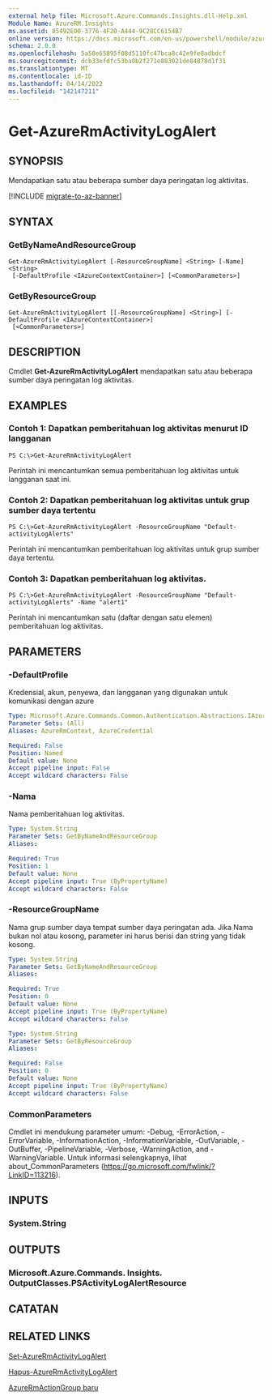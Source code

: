 ```yaml
---
external help file: Microsoft.Azure.Commands.Insights.dll-Help.xml
Module Name: AzureRM.Insights
ms.assetid: 85492E00-3776-4F20-A444-9C28CC6154B7
online version: https://docs.microsoft.com/en-us/powershell/module/azurerm.insights/get-azurermactivitylogalert
schema: 2.0.0
ms.openlocfilehash: 5a58e65895f08d5110fc47bca8c42e9fe8adbdcf
ms.sourcegitcommit: dcb33efdfc53ba0b2f271e883021de84878d1f31
ms.translationtype: MT
ms.contentlocale: id-ID
ms.lasthandoff: 04/14/2022
ms.locfileid: "142147211"
---
```

# Get-AzureRmActivityLogAlert

## SYNOPSIS
Mendapatkan satu atau beberapa sumber daya peringatan log aktivitas.

[!INCLUDE [migrate-to-az-banner](../../includes/migrate-to-az-banner.md)]

## SYNTAX

### GetByNameAndResourceGroup
```
Get-AzureRmActivityLogAlert [-ResourceGroupName] <String> [-Name] <String>
 [-DefaultProfile <IAzureContextContainer>] [<CommonParameters>]
```

### GetByResourceGroup
```
Get-AzureRmActivityLogAlert [[-ResourceGroupName] <String>] [-DefaultProfile <IAzureContextContainer>]
 [<CommonParameters>]
```

## DESCRIPTION
Cmdlet **Get-AzureRmActivityLogAlert** mendapatkan satu atau beberapa sumber daya peringatan log aktivitas.

## EXAMPLES

### Contoh 1: Dapatkan pemberitahuan log aktivitas menurut ID langganan
```
PS C:\>Get-AzureRmActivityLogAlert
```

Perintah ini mencantumkan semua pemberitahuan log aktivitas untuk langganan saat ini.

### Contoh 2: Dapatkan pemberitahuan log aktivitas untuk grup sumber daya tertentu
```
PS C:\>Get-AzureRmActivityLogAlert -ResourceGroupName "Default-activityLogAlerts"
```

Perintah ini mencantumkan pemberitahuan log aktivitas untuk grup sumber daya tertentu.

### Contoh 3: Dapatkan pemberitahuan log aktivitas.
```
PS C:\>Get-AzureRmActivityLogAlert -ResourceGroupName "Default-activityLogAlerts" -Name "alert1"
```

Perintah ini mencantumkan satu (daftar dengan satu elemen) pemberitahuan log aktivitas.

## PARAMETERS

### -DefaultProfile
Kredensial, akun, penyewa, dan langganan yang digunakan untuk komunikasi dengan azure

```yaml
Type: Microsoft.Azure.Commands.Common.Authentication.Abstractions.IAzureContextContainer
Parameter Sets: (All)
Aliases: AzureRmContext, AzureCredential

Required: False
Position: Named
Default value: None
Accept pipeline input: False
Accept wildcard characters: False
```

### -Nama
Nama pemberitahuan log aktivitas.

```yaml
Type: System.String
Parameter Sets: GetByNameAndResourceGroup
Aliases:

Required: True
Position: 1
Default value: None
Accept pipeline input: True (ByPropertyName)
Accept wildcard characters: False
```

### -ResourceGroupName
Nama grup sumber daya tempat sumber daya peringatan ada.
Jika Nama bukan nol atau kosong, parameter ini harus berisi dan string yang tidak kosong.

```yaml
Type: System.String
Parameter Sets: GetByNameAndResourceGroup
Aliases:

Required: True
Position: 0
Default value: None
Accept pipeline input: True (ByPropertyName)
Accept wildcard characters: False
```

```yaml
Type: System.String
Parameter Sets: GetByResourceGroup
Aliases:

Required: False
Position: 0
Default value: None
Accept pipeline input: True (ByPropertyName)
Accept wildcard characters: False
```

### CommonParameters
Cmdlet ini mendukung parameter umum: -Debug, -ErrorAction, -ErrorVariable, -InformationAction, -InformationVariable, -OutVariable, -OutBuffer, -PipelineVariable, -Verbose, -WarningAction, and -WarningVariable. Untuk informasi selengkapnya, lihat about_CommonParameters (https://go.microsoft.com/fwlink/?LinkID=113216).

## INPUTS

### System.String

## OUTPUTS

### Microsoft.Azure.Commands. Insights. OutputClasses.PSActivityLogAlertResource

## CATATAN

## RELATED LINKS

[Set-AzureRmActivityLogAlert](./Set-AzureRmActivityLogAlert.md)



[Hapus-AzureRmActivityLogAlert](./Remove-AzureRmActivityLogAlert.md)

[AzureRmActionGroup baru](./New-AzureRmActionGroup.md)


